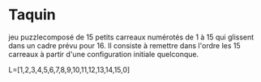 # Taquin
jeu puzzlecomposé de 15 petits carreaux numérotés de 1 à 15 qui glissent dans un cadre prévu pour 16. Il consiste à remettre dans l'ordre les 15 carreaux à partir d'une configuration initiale quelconque. 

L=[1,2,3,4,5,6,7,8,9,10,11,12,13,14,15,0]
